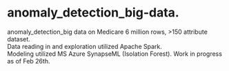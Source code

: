 # anomaly_detection_big-data.  
anomaly_detection_big data on Medicare 6 million rows, >150 attribute dataset.  
Data reading in and exploration utilized Apache Spark.  
Modeling utilized MS Azure SynapseML (Isolation Forest). 
Work in progress as of Feb 26th.  
